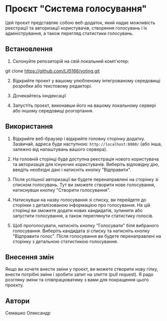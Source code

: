 # Проєкт "Система голосування"

Цей проєкт представляє собою веб-додаток, який надає можливість реєстрації та авторизації користувачів, створення голосувань і їх адміністрування, а також перегляд статистики голосувань.

## Встановлення

1. Склонуйте репозиторій на свій локальний комп'ютер:

git clone https://github.com/Lil5166/voting.git

2. Відкрийте проект у вашому улюбленому інтегрованому середовищі розробки або текстовому редакторі.

3. Дочекайтесь інндексації
4. Запустіть проєкт, виконавши його на вашому локальному сервері або іншому середовищі розгортання.

## Використання

1. Відкрийте веб-браузер і відкрийте головну сторінку додатку. Зазвичай, адреса буде наступною: `http://localhost:8080/` (або інша, залежно від налаштувань вашого сервера).

2. На головній сторінці буде доступна реєстрація нового користувача та авторизація для існуючих користувачів. Виберіть відповідну дію, введіть необхідні дані і натисніть кнопку "Відправити".

3. Після успішної авторизації ви будете перенаправлені на сторінку зі списком голосувань. Тут ви зможете створити нове голосування, натиснувши кнопку "Створити голосування".

4. Натиснувши на назву голосування зі списку, ви перейдете до сторінки з деталізованою інформацією про голосування. На цій сторінці ви зможете додати нових кандидатів, зупинити або запустити голосування, а також переглянути статистику голосів.

5. Щоб проголосувати, натисніть кнопку "Голосувати" біля вибраного голосування. Виберіть кандидата зі списку та натисніть кнопку "Відправити голос". Після голосування ви будете перенаправлені на сторінку з детальною статистикою голосування.

## Внесення змін

Якщо ви хочете внести зміни у проєкт, ви можете створити нову гілку, внести потрібні зміни і зробити запит на злиття (pull request). Я радо розгляну зміни та співпрацюватиму з вами для покращення цього проєкту.

## Автори

Семашко Олександр


